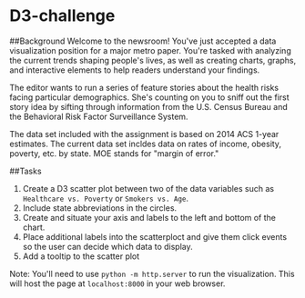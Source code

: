 # D3-challenge

##Background
Welcome to the newsroom! You've just accepted a data visualization position for a major metro paper. You're tasked with analyzing the current trends shaping people's lives, as well as creating charts, graphs, and interactive elements to help readers understand your findings.

The editor wants to run a series of feature stories about the health risks facing particular demographics. She's counting on you to sniff out the first story idea by sifting through information from the U.S. Census Bureau and the Behavioral Risk Factor Surveillance System.

The data set included with the assignment is based on 2014 ACS 1-year estimates. The current data set incldes data on rates of income, obesity, poverty, etc. by state. MOE stands for "margin of error."

##Tasks
1) Create a D3 scatter plot between two of the data variables such as `Healthcare vs. Poverty` or `Smokers vs. Age`.
2) Include state abbreviations in the circles.
3) Create and situate your axis and labels to the left and bottom of the chart.
4) Place additional labels into the scatterploct and give them click events so the user can decide which data to display.
5) Add a tooltip to the scatter plot

Note: You'll need to use `python -m http.server` to run the visualization. This will host the page at `localhost:8000` in your web browser.
